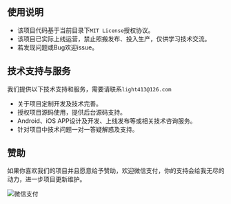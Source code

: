 ## 使用说明
* 该项目代码基于当前目录下`MIT License`授权协议。
* 该项目已实际上线运营，禁止照搬发布、投入生产，仅供学习技术交流。
* 若发现问题或Bug欢迎issue。

## 技术支持与服务
我们提供以下技术支持和服务，需要请联系`light413@126.com`

* 关于项目定制开发及技术完善。
* 授权项目源码使用，提供后台源码支持。
* Android、iOS APP设计及开发、上线发布等或相关技术咨询服务。
* 针对项目中技术问题一对一答疑解惑及支持。

## 赞助
如果你喜欢我们的项目并且愿意给予赞助，欢迎微信支付，你的支持会给我无尽的动力，进一步项目更新维护。

![微信支付](https://github.com/Light413/dctt_h5/blob/master/screenshot/wx.jpeg?raw=true)

